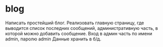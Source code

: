 # blog

Написать простейший блог. Реализовать главную страницу, где выводится список последних сообщений, административную часть, в которой можно добавить сообщение. Вход в админ часть по имени admin, паролю admin
Данные хранить в б/д. 
